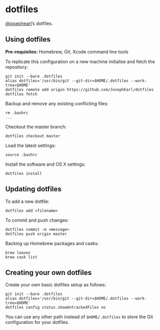 # dotfiles

[@josephearl](https://twitter.com/josephearl)’s dotfiles.

## Using dotfiles

**Pre-requisites:** Homebrew, Git, Xcode command line tools

To replicate this configuration on a new machine initialise and fetch the repository:

    git init --bare .dotfiles
    alias dotfiles='/usr/bin/git --git-dir=$HOME/.dotfiles --work-tree=$HOME'
    dotfiles remote add origin https://github.com/JosephEarl/dotfiles
    dotfiles fetch

Backup and remove any existing conflicting files:

    rm .bashrc
    ...

Checkout the master branch:

    dotfiles checkout master

Load the latest settings:

    source .bashrc

Install the software and OS X settings:

    dotfiles install

## Updating dotfiles

To add a new dotfile:

    dotfiles add <filename>

To commit and push changes:

    dotfiles commit -m <message>
    dotfiles push origin master

Backing up Homebrew packages and casks:

    brew leaves
    brew cask list

## Creating your own dotfiles

Create your own basic dotfiles setup as follows:

    git init --bare .dotfiles
    alias dotfiles='/usr/bin/git --git-dir=$HOME/.dotfiles --work-tree=$HOME'
    dotfiles config status.showUntrackedFiles no

You can use any other path instead of `$HOME/.dotfiles` to store the Git configuration for your dotfiles.
